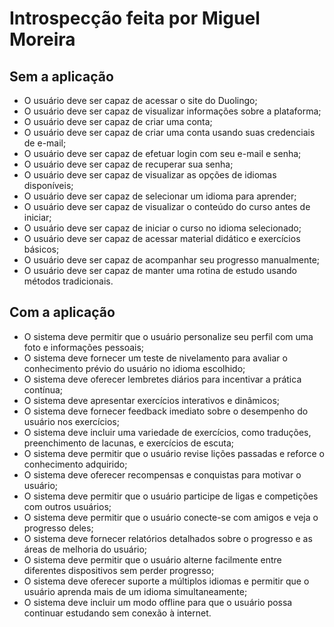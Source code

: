 # Introspecção feita por Miguel Moreira

## Sem a aplicação

- O usuário deve ser capaz de acessar o site do Duolingo;
- O usuário deve ser capaz de visualizar informações sobre a plataforma;
- O usuário deve ser capaz de criar uma conta;
- O usuário deve ser capaz de criar uma conta usando suas credenciais de e-mail;
- O usuário deve ser capaz de efetuar login com seu e-mail e senha;
- O usuário deve ser capaz de recuperar sua senha;
- O usuário deve ser capaz de visualizar as opções de idiomas disponíveis;
- O usuário deve ser capaz de selecionar um idioma para aprender;
- O usuário deve ser capaz de visualizar o conteúdo do curso antes de iniciar;
- O usuário deve ser capaz de iniciar o curso no idioma selecionado;
- O usuário deve ser capaz de acessar material didático e exercícios básicos;
- O usuário deve ser capaz de acompanhar seu progresso manualmente;
- O usuário deve ser capaz de manter uma rotina de estudo usando métodos tradicionais.

## Com a aplicação

- O sistema deve permitir que o usuário personalize seu perfil com uma foto e informações pessoais;
- O sistema deve fornecer um teste de nivelamento para avaliar o conhecimento prévio do usuário no idioma escolhido;
- O sistema deve oferecer lembretes diários para incentivar a prática contínua;
- O sistema deve apresentar exercícios interativos e dinâmicos;
- O sistema deve fornecer feedback imediato sobre o desempenho do usuário nos exercícios;
- O sistema deve incluir uma variedade de exercícios, como traduções, preenchimento de lacunas, e exercícios de escuta;
- O sistema deve permitir que o usuário revise lições passadas e reforce o conhecimento adquirido;
- O sistema deve oferecer recompensas e conquistas para motivar o usuário;
- O sistema deve permitir que o usuário participe de ligas e competições com outros usuários;
- O sistema deve permitir que o usuário conecte-se com amigos e veja o progresso deles;
- O sistema deve fornecer relatórios detalhados sobre o progresso e as áreas de melhoria do usuário;
- O sistema deve permitir que o usuário alterne facilmente entre diferentes dispositivos sem perder progresso;
- O sistema deve oferecer suporte a múltiplos idiomas e permitir que o usuário aprenda mais de um idioma simultaneamente;
- O sistema deve incluir um modo offline para que o usuário possa continuar estudando sem conexão à internet.